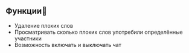 ## **Функции🚀**
- Удаление плохих слов
- Просматривать сколько плохих слов употребили определённые участники
- Возможность включать и выключать чат
